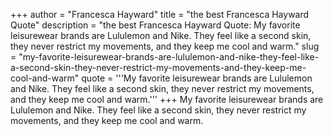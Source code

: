 +++
author = "Francesca Hayward"
title = "the best Francesca Hayward Quote"
description = "the best Francesca Hayward Quote: My favorite leisurewear brands are Lululemon and Nike. They feel like a second skin, they never restrict my movements, and they keep me cool and warm."
slug = "my-favorite-leisurewear-brands-are-lululemon-and-nike-they-feel-like-a-second-skin-they-never-restrict-my-movements-and-they-keep-me-cool-and-warm"
quote = '''My favorite leisurewear brands are Lululemon and Nike. They feel like a second skin, they never restrict my movements, and they keep me cool and warm.'''
+++
My favorite leisurewear brands are Lululemon and Nike. They feel like a second skin, they never restrict my movements, and they keep me cool and warm.
